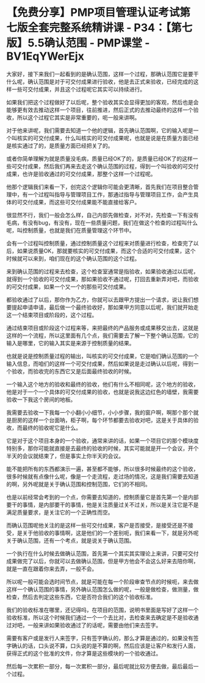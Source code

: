 # 【免费分享】PMP项目管理认证考试第七版全套完整系统精讲课 - P34：【第七版】5.5确认范围 - PMP课堂 - BV1EqYWerEjx

大家好，接下来我们一起看到的是确认范围，这样一个过程，那确认范围它是要干什么呢，确认范围是对于可交付成果进行验收，他是去正式来验收，已经完成的这样一些可交付成果，并且这个过程呢它其实可以持续进行。

如果我们把这个过程做好了以后呢，整个验收其实会显得更加的客观，然后也是会能够更有效去推动这样一个项目，往前推进，然后正式的去推动最终的这样一个验收，所以这个过程它其实是非常重要的，呃一般来讲啊。

对于他来讲呢，我们需要去知道一个他的逻辑，首先确认范围啊，它的输入呢是一个叫核实的可交付成果，什么叫核实的可交付成果呢，也就是说是在质量方面已经是核实通过了的，是质量方面已经把关了的。

或者你简单理解为就是质量没毛病，质量已经OK了的，是质量已经OK了的这样一些可交付成果，然后我们再来去走这个确认范围的过程，得到一个叫验收的可交付成果，也许是验收通过的可交付成果，那整个这样一个过程呢。

他那个逻辑我们来看一下，创完这个逻辑你可能会更清晰，首先我们在项目整合管理中，有一个过程叫指导与管理项目工作，那通过指导与管理项目工作，会产生具体的可交付成果，而这些可交付成果能不能直接给客户。

很显然不行，我们一般会怎么样，自己内部先做检查，对不对，先检查一下有没有毛病，有没有bug，有没有，现在一些质量问题，我们在做这个检查的过程叫什么呢，叫控制质量，也就是我们在质量管理这个环节中。

会有一个过程叫控制质量，通过控制质量这个过程来对质量进行检查，检查完了以后，如果说质量OK，那就要核实的可交付成果，而这个合适的可交付成果，这个时候就可以来到，咱们现在的这个确认范围的这个过程。

来到确认范围的过程来去检查，这个检查室通常是指验收，如果验收通过以后呢，就得到一个验收的可交付成果，那如果验收不通过呢，打回去重新弄对吧，而验收的可交付成果，如果一个又一个的那些可交付成果。

都验收通过了以后，那你作为乙方，你就可以去跟甲方提出一个请求，说让我们想要提起申请申请，最后做一个最终验收好，那如果甲方同意以后呢，我们就开始走这一个结束项目或阶段的，这个过程。

通过结束项目或阶段这个过程来等，来把最终的产品服务或成果移交出去，这就是这样的一个流程，所以这里面有几个点，我们需要去了解一下整个确认范围，它的输入是哪里，它的输入其实是来源于控制质量的结果。

也就是说是控制质量过程的输出，叫核实的可交付成果，它是咱们确认范围的一个输入信息，而咱们的这样一个可交付成果，然后如果说是走过确认以后呢，得到一个验收，而验收完的东西它又是后面最终验收的时候。

一个输入这个地方的验收和最终的验收，他们有什么不相同呢，这个地方的验收，他是对于一个一个具体的可交付成果的验收，也就是说我这边红色的墙壁，我需要验收一下我这个房间的地板。

我需要去验收一下我每一个小翻小小细节，小小步骤，我的窗户啊，啊那个那个就是厨房的这样一个台面呐，柜子啊，每个环节都要去验收对吧，这是关于具体的验收，而最终的验收呢它是什么。

它是对于这个项目本身的一个验收，通常来讲的话，如果一个项目它的那个模块度特别多，那你可能就直接是去最终的验收的时候，其实可能就是开一个会议，开个半天的会议就结束了，但是事实上你半天的会议。

能不能把所有的东西都演示一遍，甚至都不能够，所以很多时候最终的这个验收，很多时候就有点像什么呢，像是一个走流程，走过场的情况，这是我们需要去知道的啊，另外呢就是关于确认范围和控制范围，它们的不相同。

也是以前经常会考到的一个点，你需要去知道的，控制质量它是首先第一个是内部要干的事情，是内部要干的事情，他是关注质量过关不过关，所以是关注它是不是满足质量要求，是关注它的一个正确性而空。

而确认范围呢他关注的是这样一些可交付成果，客户是否接受，是接受还是不接受，是关于他验收的事情啊，这是他们的一个差别呃，我们来看一下，就是另外呢关于确认范围，还有一个考点，就是说关于确认范围。

一个执行在什么时候去做确认范围，首先第一个其实其实理论上来讲，只要可交付成果做完了以后，你就可以去做确认范围，但是甲方他会不会这么好来去陪你啊，就是一直在跟着你来去弄，一般不会。

所以呢一般可能会选时间节点，就是可能在每一个阶段审查节点的时候呃，来去做这样一个确认范围的事情，另外确认范围怎么做的呢，一般是做检查，做测量，做检查，然后去判定这些东西，它是否符合我们的这个验收标准。

我们的验收标准在哪里，还记得吗，在项目的范围，说明书里面是写好了这样一个验收标准，所以这个时候我们通过一个一个去比对，去检查来去确定是不是验收通过对吧，一般来讲如果验收通过了的话呢，需要由他们来去签字。

需要有客户或是发行人来签字，只有签字确认的，那么才算是通过的，如果没有签字确认的话，口头说不算，口头说的是不算的啊，然后应该是让客户和发行人面，获得正式的这个批准的文件，你才算是这些模块的一个验收通过。

然后每一次累积一部分，每一次累积一部分，最后呢就比较方便去做，最后最后一个过程。